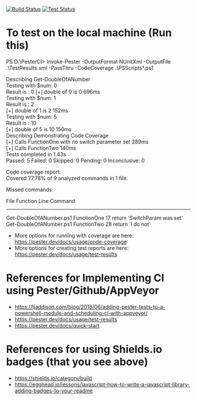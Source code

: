 [![Build Status](https://img.shields.io/appveyor/build/PramodKumarYadav/pesterci)](https://ci.appveyor.com/project/PramodKumarYadav/pesterci)
[![Test Status](https://img.shields.io/appveyor/tests/PramodKumarYadav/pesterci)](https://ci.appveyor.com/project/PramodKumarYadav/pesterci/build/tests)

# To test on the local machine (Run this)

PS D:\PesterCI> Invoke-Pester -OutputFormat NUnitXml -OutputFile .\TestResults.xml -PassThru -CodeCoverage .\PSScripts\*.ps1



Describing Get-DoubleOfANumber  
Testing with $num: 0  
Result is : 0
 [+] double of 0 is 0 696ms  
Testing with $num: 1  
Result is : 2  
 [+] double of 1 is 2 152ms  
Testing with $num: 5  
Result is : 10  
 [+] double of 5 is 10 150ms  
Describing Demonstrating Code Coverage  
 [+] Calls FunctionOne with no switch parameter set 289ms  
 [+] Calls FunctionTwo 140ms  
Tests completed in 1.43s  
Passed: 5 Failed: 0 Skipped: 0 Pending: 0 Inconclusive: 0  

Code coverage report:  
Covered 77.78% of 9 analyzed commands in 1 file.  

Missed commands:  

File                    Function    Line Command  
----                    --------    ---- -------
Get-DoubleOfANumber.ps1 FunctionOne   17 return 'SwitchParam was set'  
Get-DoubleOfANumber.ps1 FunctionTwo   28 return 'I do not'  

- More options for running with coverage are here: https://pester.dev/docs/usage/code-coverage
- More options for creating test reports are here: https://pester.dev/docs/usage/test-results

# References for Implementing CI using Pester/Github/AppVeyor
- https://tjaddison.com/blog/2018/06/adding-pester-tests-to-a-powershell-module-and-scheduling-ci-with-appveyor/
- https://pester.dev/docs/usage/test-results
- https://pester.dev/docs/quick-start


# References for using Shields.io badges (that you see above)
- https://shields.io/category/build
- https://egghead.io/lessons/javascript-how-to-write-a-javascript-library-adding-badges-to-your-readme
